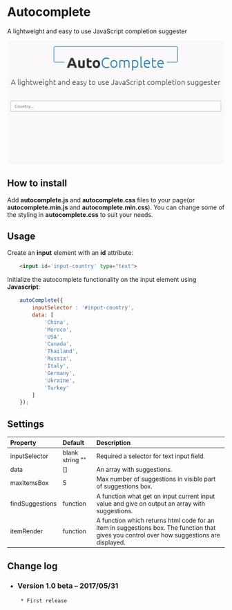 # Autocomplete

A lightweight and easy to use JavaScript completion suggester

![](screenshot.gif)

## How to install

Add **autocomplete.js** and **autocomplete.css** files to your page(or **autocomplete.min.js** and **autocomplete.min.css**). You can change some of the styling in **autocomplete.css** to suit your needs.

## Usage

Create an **input** element with an **id** attribute:

```html
	<input id='input-country' type="text">
```

Initialize the autocomplete functionality on the input element using **Javascript**:

```javascript
	autoComplete({
		inputSelector : '#input-country',
		data: [
			'China',
			'Moroco',
			'USA',
			'Canada',
			'Thailand',
			'Russia',
			'Italy',
			'Germany',
			'Ukraine',
			'Turkey'
		]
	});
```
## Settings

| Property | Default | Description |
| :--- | :--- | :--- |
| inputSelector | blank string "" | Required a selector for text input field. |
| data | [] | An array with suggestions. |
| maxItemsBox | 5 | Max number of suggestions in visible part of suggestions box. |
| findSuggestions | function | A function what get on input current input value and give on output an array with suggestions.|
| itemRender | function | A function which returns html code for an item in suggestions box. The function that gives you control over how suggestions are displayed. |

## Change log

 - ### Version 1.0 beta – 2017/05/31
		* First release
